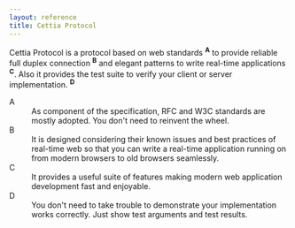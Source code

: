 ```yaml
---
layout: reference
title: Cettia Protocol
---
```


Cettia Protocol is a protocol based on web standards <sup><strong>A</strong></sup> to provide reliable full duplex connection <sup><strong>B</strong></sup> and elegant patterns to write real-time applications <sup><strong>C</strong></sup>. Also it provides the test suite to verify your client or server implementation. <sup><strong>D</strong></sup>

<dl>
    <dt>A</dt>
    <dd>As component of the specification, RFC and W3C standards are mostly adopted. You don't need to reinvent the wheel.</dd>
    <dt>B</dt>
    <dd>It is designed considering their known issues and best practices of real-time web so that
     you can write a real-time application running on from modern browsers to old browsers seamlessly.</dd>
    <dt>C</dt>
    <dd>It provides a useful suite of features making modern web application development fast and enjoyable.</dd>
    <dt>D</dt>
    <dd>You don't need to take trouble to demonstrate your implementation works correctly. Just show test arguments and test results.</dd>
</dl>
